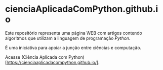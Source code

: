 # cienciaAplicadaComPython.github.io

Este repositório representa uma página WEB com artigos contendo algoritmos que utilizam a linguagem de programação *Python*.

É uma iniciativa para apoiar a junção entre ciências e computação.

Acesse (Ciência Aplicada com Python)[https://cienciaaplicadacompython.github.io/].
